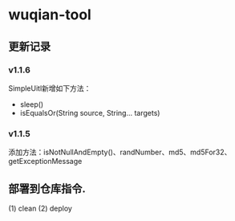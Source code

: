 # wuqian-tool

## 更新记录
### v1.1.6
SimpleUitl新增如下方法： 
- sleep()
- isEqualsOr(String source, String... targets)


### v1.1.5
添加方法：isNotNullAndEmpty()、randNumber、md5、md5For32、getExceptionMessage



## 部署到仓库指令.
(1) clean
(2) deploy

